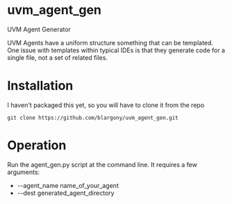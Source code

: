# uvm_agent_gen
UVM Agent Generator

UVM Agents have a uniform structure something that can be templated.   One issue
with templates within typical IDEs is that they generate code for a single file,
not a set of related files.


# Installation

I haven't packaged this yet, so you will have to clone it from the repo

    git clone https://github.com/blargony/uvm_agent_gen.git


# Operation

Run the agent_gen.py script at the command line.  It requires a few arguments:

 * --agent_name name_of_your_agent
 * --dest generated_agent_directory



